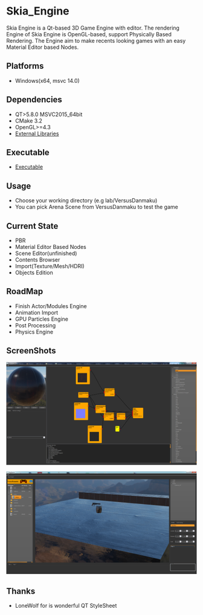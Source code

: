 # Skia_Engine
Skia Engine is a Qt-based 3D Game Engine with editor.
The rendering Engine of Skia Engine is OpenGL-based, support Physically Based Rendering.
The Engine aim to make recents looking games with an easy Material Editor based Nodes.

## Platforms
- Windows(x64, msvc 14.0)

## Dependencies
- QT>5.8.0 MSVC2015_64bit
- CMake 3.2
- OpenGL>=4.3
- [External Libraries](https://www.dropbox.com/s/kkdauhit33vue5c/external.zip?dl=0)

## Executable
- [Executable](https://www.dropbox.com/s/u41e9nefehkxab6/Skia_Engine.zip?dl=0)

## Usage
- Choose your working directory (e.g lab/VersusDanmaku)
- You can pick Arena Scene from VersusDanmaku to test the game

## Current State
- PBR
- Material Editor Based Nodes
- Scene Editor(unfinished)
- Contents Browser
- Import(Texture/Mesh/HDRI)
- Objects Edition

## RoadMap
- Finish Actor/Modules Engine
- Animation Import
- GPU Particles Engine
- Post Processing
- Physics Engine

## ScreenShots
![Alt text](Images/ScreenMaterialEditor.png?raw=true "Material Editor")

![Alt text](Images/ScreenEditor.png?raw=true "Editor")

## Thanks
- LoneWolf for is wonderful QT StyleSheet
